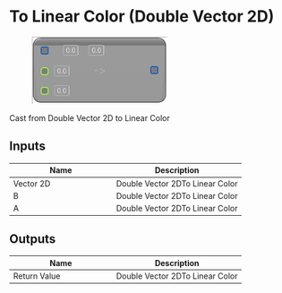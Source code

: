# To Linear Color (Double Vector 2D)

<div align="left" data-full-width="false">

<figure><img src="to_linear_color_-double_vector_2d.png" alt=""><figcaption></figcaption></figure>

</div>

Cast from Double Vector 2D to Linear Color

## Inputs

<table>
<thead><tr><th width="170">Name</th><th>Description</th></tr></thead>
<tbody>
<tr><td>Vector 2D</td><td>Double Vector 2DTo Linear Color</td></tr>
<tr><td>B</td><td>Double Vector 2DTo Linear Color</td></tr>
<tr><td>A</td><td>Double Vector 2DTo Linear Color</td></tr>
</tbody>
</table>

## Outputs

<table>
<thead><tr><th width="170">Name</th><th>Description</th></tr></thead>
<tbody>
<tr><td>Return Value</td><td>Double Vector 2DTo Linear Color</td></tr>
</tbody>
</table>
